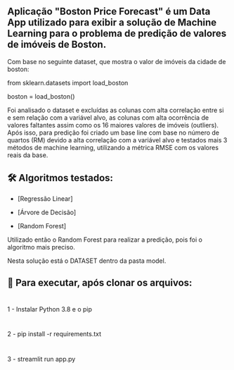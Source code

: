 ﻿##  Aplicação "Boston Price Forecast" é um Data App utilizado para exibir a solução de Machine Learning para o problema de predição de valores de imóveis de Boston.

Com base no seguinte dataset, que mostra o valor de imóveis da cidade de boston: 

from sklearn.datasets import load_boston

boston = load_boston()

Foi analisado o dataset e excluídas as colunas com alta correlação entre si e sem relação com a variável alvo, as colunas com alta ocorrência de valores faltantes assim como os 16 maiores valores de imóveis (outliers). Após isso, para predição foi criado um base line com base no número de quartos (RM) devido a alta correlação com a variável alvo e testados mais 3 métodos de machine learning, utilizando a métrica RMSE com os valores reais da base. 

## 🛠 Algoritmos testados:

- [Regressão Linear]

- [Árvore de Decisão]

- [Random Forest]

Utilizado então o Random Forest para realizar a predição, pois foi o algoritmo mais preciso.

Nesta solução está o DATASET dentro da pasta model. 

## 🚀 Para executar, após clonar os arquivos: 
# 
1 - Instalar Python 3.8 e o pip
# 
2 - pip install -r requirements.txt
# 
3 - streamlit run app.py






